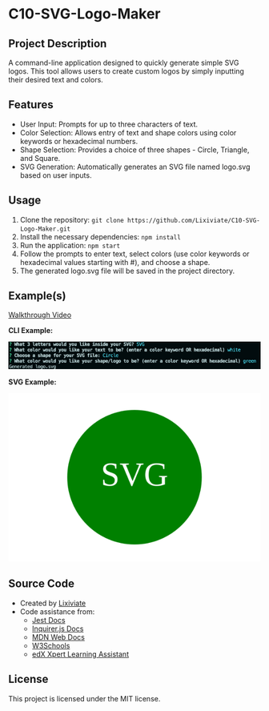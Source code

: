 # C10-SVG-Logo-Maker

## Project Description

A command-line application designed to quickly generate simple SVG logos. This tool allows users to create custom logos by simply inputting their desired text and colors.

## Features

- User Input: Prompts for up to three characters of text.
- Color Selection: Allows entry of text and shape colors using color keywords or hexadecimal numbers.
- Shape Selection: Provides a choice of three shapes - Circle, Triangle, and Square.
- SVG Generation: Automatically generates an SVG file named logo.svg based on user inputs.

## Usage

1. Clone the repository: `git clone https://github.com/Lixiviate/C10-SVG-Logo-Maker.git`
2. Install the necessary dependencies: `npm install`
3. Run the application: `npm start`
4. Follow the prompts to enter text, select colors (use color keywords or hexadecimal values starting with #), and choose a shape.
5. The generated logo.svg file will be saved in the project directory.

## Example(s)

[Walkthrough Video](https://drive.google.com/file/d/1I5ouRpaxMYQ5vAAtgdm_3KbWUhoBwu4A/view)

**CLI Example:**

![CLI Example](./examples/cli_example.png)

**SVG Example:**

![SVG Example](./examples/logo_example.svg)

## Source Code

- Created by [Lixiviate](https://github.com/Lixiviate)
- Code assistance from:
  - [Jest Docs](https://jestjs.io/)
  - [Inquirer.js Docs](https://www.npmjs.com/package/inquirer/v/8.2.4)
  - [MDN Web Docs](https://developer.mozilla.org/en-US/)
  - [W3Schools](https://www.w3schools.com/)
  - [edX Xpert Learning Assistant](https://www.edx.org/)

## License

This project is licensed under the MIT license.
